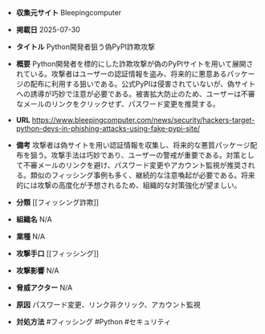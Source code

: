 - **収集元サイト**
Bleepingcomputer

- **掲載日**
2025-07-30

- **タイトル**
Python開発者狙う偽PyPI詐欺攻撃

- **概要**
Python開発者を標的にした詐欺攻撃が偽のPyPIサイトを用いて展開されている。攻撃者はユーザーの認証情報を盗み、将来的に悪意あるパッケージの配布に利用する狙いである。公式PyPIは侵害されていないが、偽サイトへの誘導が巧妙で注意が必要である。被害拡大防止のため、ユーザーは不審なメールのリンクをクリックせず、パスワード変更を推奨する。

- **URL**
https://www.bleepingcomputer.com/news/security/hackers-target-python-devs-in-phishing-attacks-using-fake-pypi-site/

- **備考**
攻撃者は偽サイトを用い認証情報を収集し、将来的な悪質パッケージ配布を狙う。攻撃手法は巧妙であり、ユーザーの警戒が重要である。対策として不審メールのリンクを避け、パスワード変更やアカウント監視が推奨される。類似のフィッシング事例も多く、継続的な注意喚起が必要である。将来的には攻撃の高度化が予想されるため、組織的な対策強化が望ましい。

- **分類**
[[フィッシング詐欺]]

- **組織名**
N/A

- **業種**
N/A

- **攻撃手口**
[[フィッシング]]

- **攻撃影響**
N/A

- **脅威アクター**
N/A

- **原因**
パスワード変更、リンク非クリック、アカウント監視

- **対処方法**
#フィッシング #Python #セキュリティ
